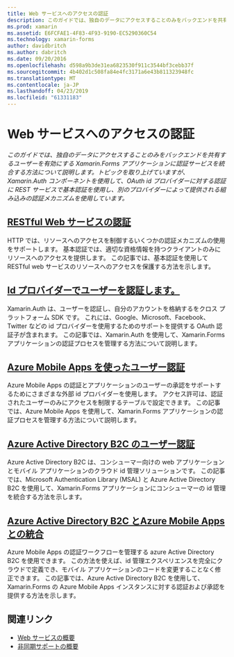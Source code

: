 ```yaml
---
title: Web サービスへのアクセスの認証
description: このガイドでは、独自のデータにアクセスすることのみをバックエンドを共有するユーザーを有効にする Xamarin.Forms アプリケーションに認証サービスを統合する方法について説明します。
ms.prod: xamarin
ms.assetid: E6FCFAE1-4F83-4F93-9190-EC5290360C54
ms.technology: xamarin-forms
author: davidbritch
ms.author: dabritch
ms.date: 09/20/2016
ms.openlocfilehash: d598a9b3de31ea6823530f911c3544bf3cebb37f
ms.sourcegitcommit: 4b402d1c508fa84e4fc3171a6e43b811323948fc
ms.translationtype: MT
ms.contentlocale: ja-JP
ms.lasthandoff: 04/23/2019
ms.locfileid: "61331183"
---
```

# <a name="authenticating-access-to-web-services"></a>Web サービスへのアクセスの認証

_このガイドでは、独自のデータにアクセスすることのみをバックエンドを共有するユーザーを有効にする Xamarin.Forms アプリケーションに認証サービスを統合する方法について説明します。トピックを取り上げていますが、Xamarin.Auth コンポーネントを使用して、OAuth id プロバイダーに対する認証に REST サービスで基本認証を使用し、別のプロバイダーによって提供される組み込みの認証メカニズムを使用しています。_

## <a name="authenticating-a-restful-web-servicerestmd"></a>[RESTful Web サービスの認証](rest.md)

HTTP では、リソースへのアクセスを制御するいくつかの認証メカニズムの使用をサポートします。 基本認証では、適切な資格情報を持つクライアントのみにリソースへのアクセスを提供します。 この記事では、基本認証を使用して RESTful web サービスのリソースへのアクセスを保護する方法を示します。

## <a name="authenticating-users-with-an-identity-provideroauthmd"></a>[Id プロバイダーでユーザーを認証します。](oauth.md)

Xamarin.Auth は、ユーザーを認証し、自分のアカウントを格納するをクロス プラットフォーム SDK です。 これには、Google、Microsoft、Facebook、Twitter などの id プロバイダーを使用するためのサポートを提供する OAuth 認証子が含まれます。 この記事では、Xamarin.Auth を使用して、Xamarin.Forms アプリケーションの認証プロセスを管理する方法について説明します。

## <a name="authenticating-users-with-azure-mobile-appsazuremd"></a>[Azure Mobile Apps を使ったユーザー認証](azure.md)

Azure Mobile Apps の認証とアプリケーションのユーザーの承認をサポートするためにさまざまな外部 id プロバイダーを使用します。 アクセス許可は、認証されたユーザーのみにアクセスを制限するテーブルで設定できます。 この記事では、Azure Mobile Apps を使用して、Xamarin.Forms アプリケーションの認証プロセスを管理する方法について説明します。

## <a name="authenticating-users-with-azure-active-directory-b2cazure-ad-b2cmd"></a>[Azure Active Directory B2C のユーザー認証](azure-ad-b2c.md)

Azure Active Directory B2C は、コンシューマー向けの web アプリケーションとモバイル アプリケーションのクラウド id 管理ソリューションです。 この記事では、Microsoft Authentication Library (MSAL) と Azure Active Directory B2C を使用して、Xamarin.Forms アプリケーションにコンシューマーの id 管理を統合する方法を示します。

## <a name="integrating-azure-active-directory-b2c-with-azure-mobile-appsazure-ad-b2c-mobile-appmd"></a>[Azure Active Directory B2C とAzure Mobile Apps との統合](azure-ad-b2c-mobile-app.md)

Azure Mobile Apps の認証ワークフローを管理する azure Active Directory B2C を使用できます。 この方法を使えば、id 管理エクスペリエンスを完全にクラウドで定義でき、モバイル アプリケーションのコードを変更することなく修正できます。 この記事では、Azure Active Directory B2C を使用して、Xamarin.Forms の Azure Mobile Apps インスタンスに対する認証および承認を提供する方法を示します。

## <a name="related-links"></a>関連リンク

- [Web サービスの概要](~/cross-platform/data-cloud/web-services/index.md)
- [非同期サポートの概要](~/cross-platform/platform/async.md)
